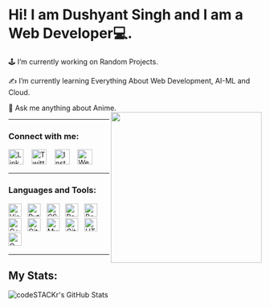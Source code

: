 # Hi! I am Dushyant Singh and I am a Web Developer💻.

🕹 I’m currently working on Random Projects.

✍ I’m currently learning Everything About Web Development, AI-ML and Cloud.

💭 Ask me anything about Anime.
<img src="https://media4.giphy.com/media/3kPDmoWdBpQPNhCnUG/giphy.gif?cid=ecf05e471kbfv57ws0f9ma4bmz91m0otv1oh2b2mek937fmm&rid=giphy.gif&ct=s" width="300" align='right' >


---

### Connect with me:

[<img src="https://cdn-icons-png.flaticon.com/512/174/174857.png" alt="Linked IN" width="30"/>](https://www.linkedin.com/in/dushyant-singh-246b04219/)
&nbsp;&nbsp;
[<img src="https://cdn-icons-png.flaticon.com/512/733/733579.png" alt="Twitter" width="30"/>](https://twitter.com/Dushyant_Som_)
&nbsp;&nbsp;
[<img src="https://cdn-icons-png.flaticon.com/512/2111/2111463.png" alt="Instagram" width="30"/>](https://www.instagram.com/dushyant__som/)
&nbsp;&nbsp;
[<img src="https://cdn-icons-png.flaticon.com/512/5045/5045810.png" alt="Website" width="30"/>](https://dushyant60.github.io/Portfolio/)

---

### Languages and Tools:

<img alt="Visual Studio Code" width="26px" src="https://cdn.jsdelivr.net/gh/devicons/devicon/icons/vscode/vscode-original.svg"/>&nbsp;&nbsp;
<img alt="Python" width="26px" src="https://cdn-icons-png.flaticon.com/512/5968/5968350.png"/>&nbsp;&nbsp;
<img alt="CSS" width="26px" src="https://cdn-icons-png.flaticon.com/512/919/919826.png" />&nbsp;&nbsp;
<img alt="React" width="26px" src="https://cdn-icons.flaticon.com/png/512/1183/premium/1183672.png?token=exp=1659684004~hmac=16aefc0833c7b39eb6d8bfa38dbb8430" />&nbsp;&nbsp;
<img alt="Bootstrap" width="26px" src="https://cdn-icons-png.flaticon.com/512/5968/5968672.png" />&nbsp;&nbsp;
<img alt="C++" width="26px" src="https://cdn-icons-png.flaticon.com/512/6132/6132222.png"/>&nbsp;&nbsp;
<img alt="Git" width="26px" src="https://camo.githubusercontent.com/dc9e7e657b4cd5ba7d819d1a9ce61434bd0ddbb94287d7476b186bd783b62279/68747470733a2f2f63646e2e6a7364656c6976722e6e65742f67682f64657669636f6e732f64657669636f6e2f69636f6e732f6769742f6769742d6f726967696e616c2e737667" />&nbsp;&nbsp;
<img alt="MySQL" width="26px" src="https://cdn.jsdelivr.net/gh/devicons/devicon/icons/mysql/mysql-original.svg"/>&nbsp;&nbsp;
<img alt="GitHub" width="26px" src="https://user-images.githubusercontent.com/3369400/139447912-e0f43f33-6d9f-45f8-be46-2df5bbc91289.png"/>&nbsp;&nbsp;
<img alt="HTML" width="26px" src="https://cdn-icons-png.flaticon.com/512/888/888859.png" />&nbsp;&nbsp;
<img alt="QwikLabs" width="26px" src="https://1.bp.blogspot.com/-Of27Ewb6GRc/XJbAUXBXjnI/AAAAAAAAJbw/uAxGLY5-9JU1GUJcNBenxK_wSs6un2hsgCK4BGAYYCw/s1600/logo%2Bqwiklabs%2Bicon.png" />&nbsp;&nbsp;

---

## My Stats:

<img align="left" alt="codeSTACKr's GitHub Stats" src="https://github-readme-stats.vercel.app/api?username=dushyant60&show_icons=true&hide_border=false&title_color=ff652f&icon_color=FFE400&bg_color=09131B&text_color=ffffff&border_color=0c1a25" />
